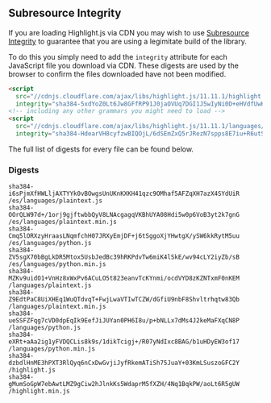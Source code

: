 ## Subresource Integrity

If you are loading Highlight.js via CDN you may wish to use [Subresource Integrity](https://developer.mozilla.org/en-US/docs/Web/Security/Subresource_Integrity) to guarantee that you are using a legimitate build of the library.

To do this you simply need to add the `integrity` attribute for each JavaScript file you download via CDN. These digests are used by the browser to confirm the files downloaded have not been modified.

```html
<script
  src="//cdnjs.cloudflare.com/ajax/libs/highlight.js/11.11.1/highlight.min.js"
  integrity="sha384-5xdYoZ0Lt6Jw8GFfRP91J0jaOVUq7DGI1J5wIyNi0D+eHVdfUwHR4gW6kPsw489E"></script>
<!-- including any other grammars you might need to load -->
<script
  src="//cdnjs.cloudflare.com/ajax/libs/highlight.js/11.11.1/languages/go.min.js"
  integrity="sha384-HdearVH8cyfzwBIQOjL/6dSEmZxQ5rJRezN7spps8E7iu+R6utS8c2ab0AgBNFfH"></script>
```

The full list of digests for every file can be found below.

### Digests

```
sha384-i6sPjmXfHWLljAXTYYk0vBOwgsUnUKnKXKH41qzc9OMhaf5AFZqXH7azX4SYdUiR /es/languages/plaintext.js
sha384-OOrQLW97d+/1orj9gjftwbbQyV8LNAcgagqVKBhUYA08Hdi5w0p6VoB3yt2k7gnG /es/languages/plaintext.min.js
sha384-Cmq5lORXzyHraasLNqmfchH07JRXyEmjDF+j6tSggoXjYHwtgX/ySW6kkRytM5uu /es/languages/python.js
sha384-ZV5sgX70bBgLkDR5Mtox5UsbJedBc39hRKPdvTw6miK4lSkE/wv94cLY2iyZb/sB /es/languages/python.min.js
sha384-MZKv9uidO1+VnHz8xWxPv6ACuLO5t823eanvTcKYnmi/ocdVYD8zKZNTxmF0nKEM /languages/plaintext.js
sha384-Z9EdtPaC8UiXHEq1WuQTdvqT+FwjLwaVTIwTCZW/dGfiU9nbF8Shvltrhqtw83Qb /languages/plaintext.min.js
sha384-ueSSFZFqg7cVD0dpEqIk9EefJiJUYan0PH6I8u/p+bNLLx7dMs4J2keMaFXqCN8P /languages/python.js
sha384-eXRt+aAa2ig1yFVDQCLis8k9s/1dikTcigj+/R07yNdIxc8BAG/b1uHDyEW3of17 /languages/python.min.js
sha384-dzbdlHnME3hPXT3RlQyq6nCxDwGvjiJyfRkemATiSh75JuaY+03KmLSuszoGFC2Y /highlight.js
sha384-gMumSoGpW7ebAwtLMZ9gCiw2hJlnkKs5WdaprM5fXZH/4Nq1BqkPW/aoLt6R5gUW /highlight.min.js
```

